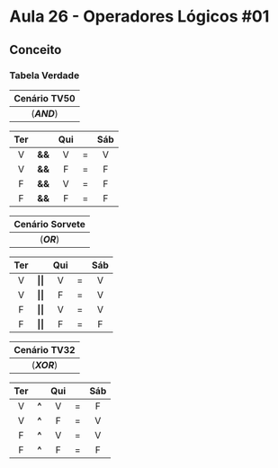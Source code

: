 # Aula 26 - Operadores Lógicos #01

## Conceito

### Tabela Verdade

| Cenário TV50 |
|:------------:|
|  (***AND***) |

Ter || Qui || Sáb
:--:|:--:|:--:|:--:|:--:
| V | **&&** | V | = | V |
| V | **&&** | F | = | F |
| F | **&&** | V | = | F |
| F | **&&** | F | = | F |

| Cenário Sorvete |
|:---------------:|
|    (***OR***)   |

Ter || Qui || Sáb
:--:|:--:|:--:|:--:|:--:
| V | **\|\|** | V | = | V |
| V | **\|\|** | F | = | V |
| F | **\|\|** | V | = | V |
| F | **\|\|** | F | = | F |

| Cenário TV32  |
|:-------------:|
|  (***XOR***)  |

Ter || Qui || Sáb
:--:|:--:|:--:|:--:|:--:
| V | **^** | V | = | F |
| V | **^** | F | = | V |
| F | **^** | V | = | V |
| F | **^** | F | = | F |
